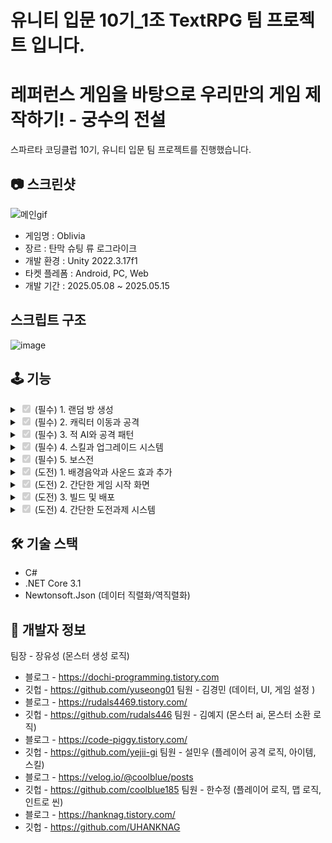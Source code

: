# 유니티 입문 10기_1조 TextRPG 팀 프로젝트 입니다.

# 레퍼런스 게임을 바탕으로 우리만의 게임 제작하기! - 궁수의 전설

스파르타 코딩클럽 10기, 유니티 입문 팀 프로젝트를 진행했습니다.

## 📷 스크린샷

![메인gif](https://github.com/user-attachments/assets/1e0f4d0d-4b3a-404c-a40e-96cf2b5f60dc)

 - 게임명 : Oblivia
 - 장르 : 탄막 슈팅 류 로그라이크
 - 개발 환경 : Unity 2022.3.17f1
 - 타켓 플레폼 : Android, PC, Web
 - 개발 기간 : 2025.05.08 ~ 2025.05.15

## 스크립트 구조

![image](https://github.com/user-attachments/assets/91cb7ad8-bead-47ab-af93-ca93a31cf271)


## 🕹️ 기능
<details>
<summary><input type="checkbox" checked disabled> (필수) 1. 랜덤 방 생성 </summary>

![절차적](https://github.com/user-attachments/assets/9495cf58-4793-4fb2-9047-11c6fa68d17a)


```
    void GenerateRooms()
    {
        // 시작 지점 (0,0)
        Vector2Int currentPos = Vector2Int.zero; 
        // 방 개수 랜덤 지정
        roomCount = UnityEngine.Random.Range(8, 12);

        while (createRoomCount < roomCount)
        {
            // 방이 없는 좌표에만 방 생성
            if (!roomInstances.ContainsKey(currentPos))
            {
                GameObject newRoom = Instantiate(room, GridToWorld(currentPos), Quaternion.identity, transform);
                Room roomComponent = newRoom.GetComponent<Room>();
                Debug.Log(createRoomCount + " : " + currentPos);
                // 1. 룸 타입 설정
                // RoomType randomType = RoomType.Normal;
                // 2. 초기화
                roomComponent.Init(currentPos, RoomType.Normal);
                // 3. 바운드 설정
                roomComponent.SetMargin(new Vector2(2f, 2f)); // 강제 적용
                roomComponent.CalculateRoomBounds();         // 이후에 바운드 계산
                roomInstances[currentPos] = newRoom;
                createRoomCount++;
            }
            currentPos += GetRandomDirection();
        }
    }

```
- 절차적 생성 방식을 이용하여 방을 생성하고 시작방, 일반방, 보스방으로 나눠 몬스터를 배치하도록 했습니다.
- 각각의 좌표에 RoomPrefab을 생성하고 여기에 해당하는 Door를 연결해 플레이어가 이동 할 수 있도록 했습니다.
- 이동시 문이 닫히고, 적을 모두 잡아야 문이 열리는 방식입니다.

</details>

<details>
<summary><input type="checkbox" checked disabled> (필수) 2. 캐릭터 이동과 공격 </summary>
  
![image](https://github.com/user-attachments/assets/dc11caf8-e7bf-42cd-b5b8-b1cfb0498d9e)


```

    void Update()
    {
        Vector2 input = new Vector2(joystick.horizontal, joystick.vertical);

        float magnitude = Mathf.Min(input.magnitude / joystick.stickRange, 1f);

        if (magnitude < deadZone)
            magnitude = 0f;


        Vector2 ratioInput = input.normalized * magnitude;
        transform.position += (Vector3)(ratioInput * speed * Time.deltaTime);

        if (ratioInput.x != 0)
        {
            _spriteRenderer.flipX = ratioInput.x < 0;
        }
        if (ratioInput != Vector2.zero)
        {
            PlayAnimation("Walk");
        }
        else
        {
           // PlayAnimation("Idle");

            _movement.x = Input.GetAxisRaw("Horizontal");
            _movement.y = Input.GetAxisRaw("Vertical");
            _movement.Normalize();

            // 좌우 방향에 따라 스프라이트 반전
            if (_movement.x != 0)
            {
                _spriteRenderer.flipX = _movement.x < 0;
            }


            // 애니메이션 전환
            if (_movement != Vector2.zero)
            {
                PlayAnimation("Walk");
            }
            else
            {
                PlayAnimation("Idle");
            }
        }
    }

    void FixedUpdate()
    {
        _rb.MovePosition(_rb.position + _movement * _playerStatHandler.MoveSpeed * Time.fixedDeltaTime);
    }

```
- PC 빌드를 위한 키 입력과 모바일 빌드를 위한 버튼, 가상 조이스틱을 구성했습니다.
- 이동에 따라 flip.x 변경과 애니메이션 변경이 이루어집니다.
- 추후에 리팩토링을 한다면 이동 방식을 빌드 타입에 따라 나누고, PC 버전은 뉴 인풋 시스템을 사용하도록 변경 해볼 예정입니다.

</details>

  
<details>
<summary><input type="checkbox" checked disabled> (필수) 3. 적 AI와 공격 패턴 </summary>

![KakaoTalk_20250515_013447262](https://github.com/user-attachments/assets/49f5e386-6041-4996-b815-2654ef7568bf)

![Animation](https://github.com/user-attachments/assets/6d58f12b-0695-48d4-b252-0867d88032bb)


```

public class BaseEnemy<T> : MonoBehaviour,IPoolable, IEnemy, IStateMachineOwner<T> where T : MonoBehaviour, IEnemy, IStateMachineOwner<T>, IPoolable
{
    protected StateMachine<T> _fsm = new StateMachine<T>();

    [Header("Enemy Settings")]
    [SerializeField] public Transform _player;
    [SerializeField, Range(0f, 200f)] protected float _health = 10f;
    [SerializeField] protected float _detectRange = 5f;
    [SerializeField] protected EnemyType _type = EnemyType.Normal;
    [SerializeField] protected float _speed = 3f;
    [SerializeField] protected float _attackPower = 10f;
    [SerializeField] protected Collider2D _innerCollider;
    protected SpriteRenderer _spriteRenderer;
    public Vector2 _minBounds = new Vector2(-8, -4);
    public Vector2 _maxBounds = new Vector2(8, 4);

    protected IState<T> _currentState;
    private string _poolKey;
    private Room _currentRoom;
    private bool _isDead = false;
    protected Animator _anim;
    // Unity �ʱ�ȭ
    protected virtual void Awake()
    {
        _anim = GetComponent<Animator>();
        _poolKey = _type.ToString();
        _spriteRenderer= gameObject.GetComponent<SpriteRenderer>();
    }

    private void Start()
    {
        _player = GameObject.FindWithTag("Player").transform;
        ChangeState(new IdleState<T>());
    }
    protected virtual void Update()
    {
        _fsm.Update(this as T);
        _player = GameObject.FindWithTag("Player").transform;
    }

    private void OnTriggerEnter2D(Collider2D other)
    {

        if (other.CompareTag("Player"))
        {
            PlayerStatHandler playerStatHandler = other.GetComponent<PlayerStatHandler>();
            if (playerStatHandler != null)
            {
                playerStatHandler.Health = -GetAttackPower();
            }
        }

        if (other.CompareTag("PlayerBullet"))
        {
            TakeDamage(1); 
        }
    }

    public void ChangeState(IState<T> _currentState)
    {
        _fsm.ChangeState(_currentState, this as T);
    }

    public Transform GetPlayerPosition() => _player;
    public float GetPlayerHealth() => _health;
    public bool CheckInPlayerInRanged() => Vector3.Distance(transform.position, _player.position) < _detectRange;
    public EnemyType GetEnemyType() => _type;
    public Animator GetAnimator() => _anim;
    public Transform GetEnemyPosition() => transform;
    public float GetHealth() => _health;
    public float SetSpeed(float amount) => _speed = amount;
    public float GetSpeed() => _speed;
    public void TakeDamage(float amount) // 몬스터가 공격을 받는 거
    {
        Debug.Log(_health);
        if (_isDead) return;
        _health -= amount;
        if (_health <= 0f)
        {
            ChallengeManager.Instance.IncreaseProgress("kill_monsters", 1);
            _isDead = true;
            _currentRoom?.EnemyDied();
            ChangeState(new DieState<T>(_type.ToString()));
            
        }
    }
    public Room GetCurrentRoom() => _currentRoom;
    public virtual void SetCurrentRoom(Room room)
    {
        _currentRoom = room;
    }
    public void OnSpawned()
    {
        // 초기화
        gameObject.SetActive(true);
        _speed = UnityEngine.Random.Range(1f, 2f); // 여기에 원하는 범위 설정
        _isDead = false;
        _player = GameObject.FindWithTag("Player").transform;
        if (_type == EnemyType.Boss)
            _fsm.ChangeState(new CloneState<T>(), this as T);
        else _fsm.ChangeState(new IdleState<T>(), this as T); // T = ����� Enemy Ÿ��
    }
    public void OnDespawned()
    {
        gameObject.SetActive(false);
    }

    public void ReturnToPool()
    {
        switch (_type)
        {
            case EnemyType.Flee:
                PoolManager.Instance.Return(_poolKey, this as FleeEnemy);
                break;
            case EnemyType.Normal:
                PoolManager.Instance.Return(_poolKey, this as MoveEnemy);
                break;
            case EnemyType.Boss:
                PoolManager.Instance.Return(_poolKey, this as Boss);
                break;
            case EnemyType.Teleport:
                PoolManager.Instance.Return(_poolKey, this as TeleportEnemy);
                break;
            case EnemyType.Ranged:
                PoolManager.Instance.Return(_poolKey, this as RangedEnemy);
                break;
            case EnemyType.Rush:
                PoolManager.Instance.Return(_poolKey, this as RushEnemy);
                break;
            case EnemyType.Minion:
                PoolManager.Instance.Return(_poolKey, this as MinionEnemy);
                break;
            case EnemyType.Explode:
                PoolManager.Instance.Return(_poolKey, this as ExplodeEnemy);
                break;
            case EnemyType.Elite1:
                PoolManager.Instance.Return(_poolKey, this as ElitEnemy);
                break;
            case EnemyType.Elite2:
                PoolManager.Instance.Return(_poolKey, this as ElitEnemy);
                break;
            default:
                break;
        }
    }
    public IState<T> CurrentState => _currentState;
    public float GetAttackPower()=> _attackPower;

    public SpriteRenderer GetSpriteRenderer()
    {
        return _spriteRenderer;
    }
    
}

```
```
using System.Collections.Generic;
using UnityEngine;

public class ObjectPool<T> where T : MonoBehaviour, IPoolable
{
    Queue<T> pool = new Queue<T>();
    private T _prefab; 
    private Transform _parent;


    public ObjectPool(T prefab, int size, Transform parent = null, string poolKey = "")
    {
        this._prefab = prefab;
        this._parent= parent;

        for(int i=0; i<size; i++)
        {
            T obj = Object.Instantiate(_prefab, _parent);
            obj.gameObject.SetActive(false);
            pool.Enqueue(obj);
        }

    }

    public T Get()
    {
        if(pool.Count==0)
        {
            T objTemp = Object.Instantiate(_prefab, _parent);
            objTemp.gameObject.SetActive(true);
            return objTemp;
        }
        T obj = pool.Dequeue();
        obj.gameObject.SetActive(true);
        obj.OnSpawned();

        return obj;
    }

    public void Return(T obj)
    {
        obj.OnDespawned();
        obj.gameObject.SetActive(false);
        pool.Enqueue(obj);
    }
}

```

- FSM과 오브젝트 풀링을 이용해 적과 탄환을 생성하고 재사용 하였습니다.
- 적의 행동은 상속과 State들을 통해 관리하여 확장에 열려있도록 했습니다.

</details>




<details>
<summary><input type="checkbox" checked disabled> (필수) 4. 스킬과 업그레이드 시스템 </summary>

![메인gif](https://github.com/user-attachments/assets/1e0f4d0d-4b3a-404c-a40e-96cf2b5f60dc)

![image](https://github.com/user-attachments/assets/7b055f36-c9a2-4739-8965-a53b0ba518c6)


```

using System.Collections;
using System.Collections.Generic;
using UnityEngine;

public class Projectile : MonoBehaviour
{
    public float Speed;
    private float _damage;
    private List<IProjectileModule> _modules;
    private Vector2 _direction;
    public Transform Target;
    public bool CanPenetrate;
    public  float AttackDuration;
    private PlayerStatHandler _statHandler;
    [SerializeField] private LayerMask _targetLayers;
    [SerializeField] private LayerMask _wallLayers;
    public float HitCooldown = 0.2f;

    private Dictionary<Collider2D, float> _lastHitTime = new Dictionary<Collider2D, float>();

    public void Init(PlayerStatHandler statHandler, Transform enemyTransform, List<IProjectileModule> modules)
    {
        _statHandler = statHandler;
        _damage = statHandler.Damage;
        Speed = statHandler.AttackSpeed;
        _modules = modules;
        Target = enemyTransform;
        AttackDuration = statHandler.AttackDuration;
        this.transform.localScale = new Vector2(statHandler.ProjectileSize, statHandler.ProjectileSize);

        foreach (var mod in modules)
        {
            mod.OnFire(this);
        }

        Destroy(gameObject, AttackDuration);
    }

    private void OnTriggerEnter2D(Collider2D collision)
    {

        if (((1 << collision.gameObject.layer) & _targetLayers) != 0)
        {
            float lastTime;
            _lastHitTime.TryGetValue(collision, out lastTime);

            if (Time.time - lastTime >= HitCooldown)
            {
                var enemy = collision.GetComponent<IEnemy>();
                enemy?.TakeDamage(_damage);
                _lastHitTime[collision] = Time.time;

                Rigidbody2D rb = collision.attachedRigidbody;
                if (rb != null)
                {
                    Vector2 knockbackDir = transform.up; 
                    rb.AddForce(knockbackDir * _statHandler.KnockbackForce, ForceMode2D.Impulse);
                }

                if (!CanPenetrate)
                    Destroy(gameObject);
            }
        }
        if (((1 << collision.gameObject.layer) & _wallLayers) != 0)
        {
            Destroy(gameObject);
        }
    }

    void Update()
    {
        if(Target == null)
        {
            Destroy(gameObject);
        }
        foreach (var mod in _modules)
        {
            mod.OnUpdate(this);
        }

        transform.position += transform.up * Speed * Time.deltaTime;
    }

}


```
- 궁수의 전설처럼 아이템을 얻을수록 효과들이 융합되는 것을 구현하기 위해 모듈 형식으로 제작했습니다
- 각각의 모듈은 탄환 생성에 관여하는 IFireModule, 탄환 발사 공식에 관여하는 IProjectileModule, 플레이어 스텟에 관여하는 IStatModule 이 있습니다.
- 아이템을 습득하게 되면 해당 아이템의 스크립터블 오브젝트에서 부착된 모듈을 플레이어에게 건내주고, 이를 Update문에서 통합 관리하여 모든 효과를 융합하여 보여줍니다.


</details>


<details>
<summary><input type="checkbox" checked disabled> (필수) 5. 보스전 </summary>

![보스방](https://github.com/user-attachments/assets/1345ce4f-4f6c-410a-81e6-91897387fbb6)


```

using System.Collections;
using System.Collections.Generic;
using UnityEngine;

public class Boss : BaseEnemy<Boss>,IRangedEnemy
{
    [SerializeField] private GameObject _cloneBossPrefab;
    [Header("투사체 Prefabs")]
    [SerializeField] private GameObject _forwardProjectilePrefab;
    [SerializeField] private GameObject _radialProjectilePrefab;
    public GameObject GetClonePrefab()
    {
        return _cloneBossPrefab;
    }
    public GameObject GetProjectilePrefab(string type)
    {
        switch (type)
        {
            case "Forward":
                return _forwardProjectilePrefab;
            case "Radial":
                return _radialProjectilePrefab;
            default:
                return null;
        }
    }
}


```
- 보스전 또한 State와 Enemy 를 상속받아 구현했습니다.
- 보스는 룸 타입이 Boss여야 등장합니다.
- 보스의 패턴은 순간이동, 도망치기 탄환 발사등이 있고 각각의 패턴이 랜덤하게 등장합니다.

</details>

<details>
<summary><input type="checkbox" checked disabled> (도전) 1. 배경음악과 사운드 효과 추가 </summary>

![image](https://github.com/user-attachments/assets/fac4561a-ba42-4903-986e-74961fc807ee)


```
using UnityEngine;

public enum SFXType {Jump, Hit, Die} //임시 예시입니다 필요하신 sfx추가하시면 됩니다!
public class SoundManager : Singleton<SoundManager>
{
    [SerializeField] AudioSource bgmSource;
    [SerializeField] AudioSource sfxSource;

    [SerializeField] AudioClip defaultBGMClip;

    //중복되는 사운드
    [SerializeField] private AudioClip jumpClip;
    [SerializeField] private AudioClip hitClip;
    [SerializeField] private AudioClip dieClip;

    public AudioClip DefaultBGMClip => defaultBGMClip;

    private void Start()
    {
        bgmSource.volume = PlayerPrefs.GetFloat("BGMVolume", 1f);
        sfxSource.volume = PlayerPrefs.GetFloat("SFXVolume", 1f);
        //PlayBGMSource(defalutBGMClip); //배경음 자동실행
    }
    public void PlayBGMSource(AudioClip audioClip)  //배경음악 교체시
    {
        if(audioClip==null) return;

        bgmSource.clip=audioClip;
        bgmSource.loop = true;

        bgmSource.Play();
    }

    protected override void Awake()
    {
        base.Awake();
        DontDestroyOnLoad(this.gameObject);
    }

    //사운드만 갈경우
    public void PlaySFX(AudioClip audioClip) //효과음 교체시
    {
        if(audioClip==null) return;

        sfxSource.PlayOneShot(audioClip);
    }

    //중복되는 사운드 사용할 경우
    public void PlaySFX(SFXType type)
    {
        switch(type)
        {
            case SFXType.Jump: sfxSource.PlayOneShot(jumpClip); break;
            case SFXType.Hit:sfxSource.PlayOneShot(hitClip); break;
            case SFXType.Die:sfxSource.PlayOneShot(dieClip); break;
        }
    }

    public void SetBGMVolume(float volume)
    {
        bgmSource.volume = volume;
    }

    public void SetSFXVolume(float volume)
    {
        sfxSource.volume = volume;
    }
}


```

- 간단한 설정창을 통해 배경음악을 추가하였습니다.
- 공격, 이동 등에 대한 효과음은 추가하지 못했습니다.

</details>

<details>
<summary><input type="checkbox" checked disabled> (도전) 2. 간단한 게임 시작 화면 </summary>


![인트로](https://github.com/user-attachments/assets/d774bc9d-962d-47ef-95b5-ad8d263e9afb)


- 게임 시작 화면과 인트로 씬을 구현했습니다.
- 인트로씬은 터치하게 되면 스킵되어 게임 시작 화면으로 바로 이동합니다.

</details>

<details>
<summary><input type="checkbox" checked disabled> (도전) 3. 빌드 및 배포 </summary>


![빌드](https://github.com/user-attachments/assets/98156c51-28cb-4d60-ab8d-1550f51cabc8)


- 모바일 PC로 빌드를 완성하였습니다.
- 해상도 대응이 완벽하진 않지만 플레이가 가능함을 확인했습니다.

</details>

<details>
<summary><input type="checkbox" checked disabled> (도전) 4. 간단한 도전과제 시스템 </summary>

![도전과재ㅔ](https://github.com/user-attachments/assets/2f8a7312-a2a6-4398-bafa-6863b19be87d)


```

using System;

[Serializable]
public enum ChallengeType
{
    CountBased, // 카운트
    ConditionBased // 조건
}

[Serializable]
public class Challenge
{
    public string id;               // 도전과제 ID
    public string description;      // 설명
    public int goal;                // 목표
    public int currentCount;        // 현재 진행도
    public bool isCompleted;        // 완료 여부
    public ChallengeType type;      // 도전과제 타입

    public string rewardCharacterId; // 이 도전과제 완료 시 해금될 캐릭터 ID
}

// 챌린지 관리자

 public void IncreaseProgress(string id, int amount)
    {
        foreach (Challenge challenge in challenges)
        {
            if (challenge.id == id && !challenge.isCompleted && challenge.type == ChallengeType.CountBased)
            {
                challenge.currentCount += amount;

                if (challenge.currentCount >= challenge.goal)
                {
                    challenge.isCompleted = true;
                    ShowReward(challenge);

                    // 도전과제 완료 시 캐릭터 해금
                    if (!string.IsNullOrEmpty(challenge.rewardCharacterId))
                    {
                        // 캐릭터 해금 요청
                        CharacterManager.Instance.UnlockCharacter(challenge.rewardCharacterId);
                    }

                }

                break;
            }
        }

        SaveChallenges();
    }
    // 사용 예시 : ChallengeManager.Instance.IncreaseProgress("kill_monsters", 1);

    public void CompleteConditionChallenge(string id)
    {
        foreach (Challenge challenge in challenges)
        {
            if (challenge.id == id && !challenge.isCompleted && challenge.type == ChallengeType.ConditionBased)
            {
                challenge.isCompleted = true;
                ShowReward(challenge);

                // 도전과제 완료 시 캐릭터 해금
                if (!string.IsNullOrEmpty(challenge.rewardCharacterId))
                {
                    // 캐릭터 해금 요청
                    CharacterManager.Instance.UnlockCharacter(challenge.rewardCharacterId);
                }

                SaveChallenges();
                break;
            }
        }
    }


```

- 특정 조건에 따라 완료되는 도전과제 기능을 추가했습니다.
- 도전과제 DB를 통해서 설명과 목표 타입, 완료 여부를 확인 할 수 있습니다.
- 도전과제가 완료되면 이를 알리는 알림창이 등장합니다.

</details>

## 🛠️ 기술 스택

- C#
- .NET Core 3.1
- Newtonsoft.Json (데이터 직렬화/역직렬화)



## 🙋 개발자 정보

 팀장 - 장유성 (몬스터 생성 로직)
- 블로그 - https://dochi-programming.tistory.com
- 깃헙 - https://github.com/yuseong01
 팀원 - 김경민 (데이터, UI, 게임 설정 )
- 블로그 - https://rudals4469.tistory.com/
- 깃헙 - https://github.com/rudals446
 팀원 - 김예지 (몬스터 ai, 몬스터 소환 로직)
- 블로그 - https://code-piggy.tistory.com/
- 깃헙 - https://github.com/yejii-gi
 팀원 - 설민우 (플레이어 공격 로직, 아이템, 스킬)
- 블로그 - https://velog.io/@coolblue/posts
- 깃헙 - https://github.com/coolblue185
 팀원 - 한수정 (플레이어 로직, 맵 로직, 인트로 씬)
- 블로그 - https://hanknag.tistory.com/
- 깃헙 - https://github.com/UHANKNAG

